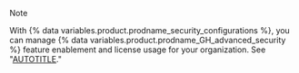 >[!NOTE]
> With {% data variables.product.prodname_security_configurations %}, you can manage {% data variables.product.prodname_GH_advanced_security %} feature enablement and license usage for your organization. See "[AUTOTITLE](/code-security/securing-your-organization/managing-the-security-of-your-organization/managing-your-github-advanced-security-license-usage)."
